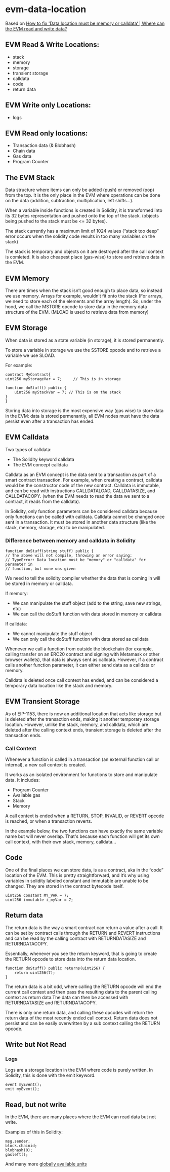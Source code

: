 # evm-data-location

Based on [How to fix 'Data location must be memory or calldata‘ | Where can the EVM read and write data?](https://www.cyfrin.io/blog/fixing-data-location-must-be-memory-or-calldata)

## EVM Read & Write Locations:

- stack
- memory
- storage
- transient storage
- calldata
- code
- return data

## EVM Write only Locations:

- logs

## EVM Read only locations:

- Transaction data (& Blobhash)
- Chain data
- Gas data
- Program Counter

## The EVM Stack

Data structure where items can only be added (push) or removed (pop) from the top. It is the only place in the EVM where operations can be done on the data (addition, subtraction, multiplication, left shifts...).

When a variable inside functions is created in Solidity, it is transformed into its 32 bytes representation and pushed onto the top of the stack. (objects being pushed to the stack must be <= 32 bytes).

The stack currently has a maximum limit of 1024 values (“stack too deep” error occurs when the solidity code results in too many variables on the stack)

The stack is temporary and objects on it are destroyed after the call context is comleted. It is also cheapest place (gas-wise) to store and retrieve data in the EVM.

## EVM Memory

There are times when the stack isn’t good enough to place data, so instead we use memory. Arrays for example, wouldn’t fit onto the stack (For arrays, we need to store each of the elements and the array length). So, under the hood, we call the MSTORE opcode to store data in the memory data structure of the EVM. (MLOAD is used to retrieve data from memory)

## EVM Storage

When data is stored as a state variable (in storage), it is stored permanently.

To store a variable in storage we use the SSTORE opcode and to retrieve a variable we use SLOAD.

For example:

```
contract MyContract{
uint256 myStorageVar = 7;     // This is in storage

function doStuff() public {
	uint256 myStackVar = 7; // This is on the stack
}
}
```

Storing data into storage is the most expensive way (gas wise) to store data in the EVM: data is stored permenantly, all EVM nodes must have the data persist even after a transaction has ended.

## EVM Calldata

Two types of calldata:
- The Solidity keyword calldata
- The EVM concept calldata

Calldata as an EVM concept is the data sent to a transaction as part of a smart contract transaction. For example, when creating a contract, calldata would be the constructor code of the new contract. Calldata is immutable, and can be read with instructions CALLDATALOAD, CALLDATASIZE, and CALLDATACOPY. (when the EVM needs to read the data we sent to a contract, it reads from the calldata).

In Solidity, only function parameters can be considered calldata because only functions can be called with calldata. Calldata cannot be changed once sent in a transaction. It must be stored in another data structure (like the stack, memory, storage, etc) to be manipulated. 

### Difference between memory and calldata in Solidity

```
function doStuff(string stuff) public {
// The above will not compile, throwing an error saying:
// TypeError: Data location must be "memory" or "calldata" for parameter in 
// function, but none was given
```

We need to tell the solidity compiler whether the data that is coming in will be stored in memory or calldata.

If memory:

- We can manipulate the stuff object (add to the string, save new strings, etc)
- We can call the doStuff function with data stored in memory or calldata

If calldata:

- We cannot manipulate the stuff object
- We can only call the doStuff function with data stored as calldata


Whenever we call a function from outside the blockchain (for example, calling transfer on an ERC20 contract and signing with Metamask or other browser wallets), that data is always sent as calldata. However, if a contract calls another function parameter, it can either send data as a calldata or memory. 

Calldata is deleted once call context has ended, and can be considered a temporary data location like the stack and memory.

## EVM Transient Storage

As of EIP-1153, there is now an additional location that acts like storage but is deleted after the transaction ends, making it another temporary storage location. However, unlike the stack, memory, and calldata, which are deleted after the calling context ends, transient storage is deleted after the transaction ends.

### Call Context

Whenever a function is called in a transaction (an external function call or internal), a new call context is created.

It works as an isolated environment for functions to store and manipulate data. It includes:
- Program Counter
- Available gas
- Stack
- Memory

A call context is ended when a RETURN, STOP, INVALID, or REVERT opcode is reached, or when a transaction reverts. 

In the example below, the two functions can have exactly the same variable name but will never overlap. That's because each function will get its own call context, with their own stack, memory, calldata...

## Code

One of the final places we can store data, is as a contract, aka in the “code” location of the EVM. This is pretty straightforward, and it’s why using variables in solidity labeled constant and immutable are unable to be changed. They are stored in the contract bytecode itself.

```
uint256 constant MY_VAR = 7;
uint256 immutable i_myVar = 7;
```

## Return data

The return data is the way a smart contract can return a value after a call. It can be set by contract calls through the RETURN and REVERT instructions and can be read by the calling contract with RETURNDATASIZE and RETURNDATACOPY.

Essentially, whenever you see the return keyword, that is going to create the RETURN opcode to store data into the return data location. 

```
function doStuff() public returns(uint256) {
	return uint256(7);
}
```

The return data is a bit odd, where calling the RETURN opcode will end the current call context and then pass the resulting data to the parent calling context as return data.The data can then be accessed with RETURNDATASIZE and RETURNDATACOPY. 

There is only one return data, and calling these opcodes will return the return data of the most recently ended call context. Return data does not persist and can be easily overwritten by a sub context calling the RETURN opcode. 


## Write but Not Read

### Logs

Logs are a storage location in the EVM where code is purely written. In Solidity, this is done with the emit keyword. 

```
event myEvent();
emit myEvent();
```

## Read, but not write

In the EVM, there are many places where the EVM can read data but not write.

Examples of this in Solidity:

```
msg.sender; 
block.chainid;
blobhash(0);
gasleft();
```

And many more [globally available units](https://docs.soliditylang.org/en/latest/units-and-global-variables.html)





